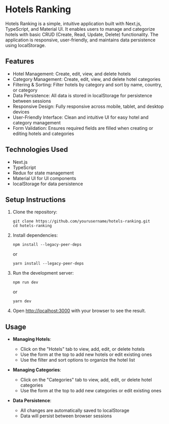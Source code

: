 # Hotels Ranking

Hotels Ranking is a simple, intuitive application built with Next.js, TypeScript, and Material UI. It enables users to manage and categorize hotels with basic CRUD (Create, Read, Update, Delete) functionality. The application is responsive, user-friendly, and maintains data persistence using localStorage.

## Features

- Hotel Management: Create, edit, view, and delete hotels
- Category Management: Create, edit, view, and delete hotel categories
- Filtering & Sorting: Filter hotels by category and sort by name, country, or category
- Data Persistence: All data is stored in localStorage for persistence between sessions
- Responsive Design: Fully responsive across mobile, tablet, and desktop devices
- User-Friendly Interface: Clean and intuitive UI for easy hotel and category management
- Form Validation: Ensures required fields are filled when creating or editing hotels and categories

## Technologies Used

- Next.js
- TypeScript
- Redux for state management
- Material UI for UI components
- localStorage for data persistence

## Setup Instructions

1. Clone the repository:

   ```
   git clone https://github.com/yourusername/hotels-ranking.git
   cd hotels-ranking
   ```

2. Install dependencies:

   ```
   npm install --legacy-peer-deps
   ```

   or

   ```
   yarn install --legacy-peer-deps
   ```

3. Run the development server:

   ```
   npm run dev
   ```

   or

   ```
   yarn dev
   ```

4. Open [http://localhost:3000](http://localhost:3000) with your browser to see the result.

## Usage

- **Managing Hotels**:

  - Click on the "Hotels" tab to view, add, edit, or delete hotels
  - Use the form at the top to add new hotels or edit existing ones
  - Use the filter and sort options to organize the hotel list

- **Managing Categories**:

  - Click on the "Categories" tab to view, add, edit, or delete hotel categories
  - Use the form at the top to add new categories or edit existing ones

- **Data Persistence**:
  - All changes are automatically saved to localStorage
  - Data will persist between browser sessions
